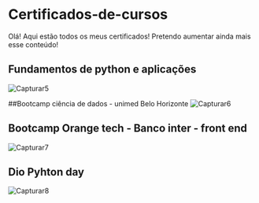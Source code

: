 # Certificados-de-cursos
Olá! Aqui estão todos os meus certificados! Pretendo aumentar ainda mais esse conteúdo!

## Fundamentos de python e aplicações
![Capturar5](https://github.com/GabrielleMarchioli/Certificados-de-cursos/assets/109180231/fc2e4d72-b1b4-48ec-89ca-a7f0c4b97ee2)

##Bootcamp ciência de dados - unimed Belo Horizonte
![Capturar6](https://github.com/GabrielleMarchioli/Certificados-de-cursos/assets/109180231/485ef7a5-d876-40f1-9c68-1829db60291f)

## Bootcamp Orange tech - Banco inter - front end
![Capturar7](https://github.com/GabrielleMarchioli/Certificados-de-cursos/assets/109180231/2c2fc3b7-0841-44e8-a546-42bf170ad9e8)

## Dio Pyhton day
![Capturar8](https://github.com/GabrielleMarchioli/Certificados-de-cursos/assets/109180231/5cd5ac01-a92f-49f0-8953-1f50314a7f7d)
